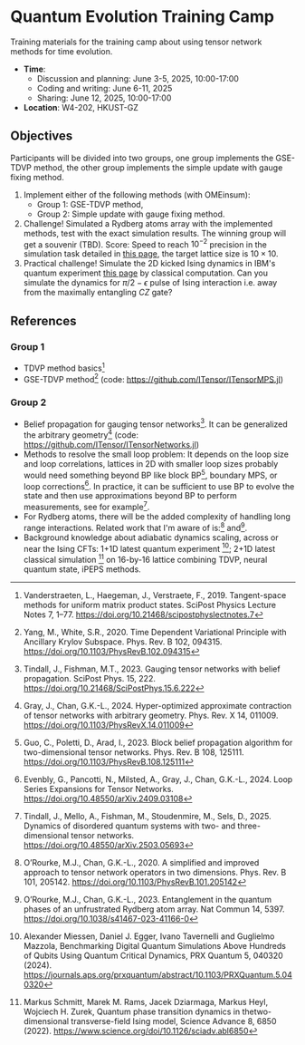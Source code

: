 # Quantum Evolution Training Camp

Training materials for the training camp about using tensor network methods for time evolution.
- **Time**: 
    - Discussion and planning: June 3-5, 2025, 10:00-17:00
    - Coding and writing: June 6-11, 2025
    - Sharing: June 12, 2025, 10:00-17:00
- **Location**: W4-202, HKUST-GZ

## Objectives

Participants will be divided into two groups, one group implements the GSE-TDVP method, the other group implements the simple update with gauge fixing method.

1. Implement either of the following methods (with OMEinsum):
   - Group 1: GSE-TDVP method,
   - Group 2: Simple update with gauge fixing method.
2. Challenge! Simulated a Rydberg atoms array with the implemented methods, test with the exact simulation results. The winning group will get a souvenir (TBD).
   Score: Speed to reach $10^{-2}$ precision in the simulation task detailed in [this page](https://queracomputing.github.io/Bloqade.jl/dev/tutorials/6.MWIS/main/), the target lattice size is $10 \times 10$.
3. Practical challenge! Simulate the 2D kicked Ising dynamics in IBM's quantum experiment [this page](https://www.nature.com/articles/s41586-023-06096-3) by classical computation. Can you simulate the dynamics for $\pi/2-\epsilon$ pulse of Ising interaction i.e. away from the maximally entangling $CZ$ gate?
  

## References

### Group 1
- TDVP method basics[^Vanderstraeten2019]
- GSE-TDVP method[^Yang2020] (code: https://github.com/ITensor/ITensorMPS.jl)

### Group 2
- Belief propagation for gauging tensor networks[^Tindall2023]. It can be generalized the arbitrary geometry[^Gray2024] (code: https://github.com/ITensor/ITensorNetworks.jl)
- Methods to resolve the small loop problem: It depends on the loop size and loop correlations, lattices in 2D with smaller loop sizes probably would need something beyond BP like block BP[^Guo2023], boundary MPS, or loop corrections[^Evenbly2024]. In practice, it can be sufficient to use BP to evolve the state and then use approximations beyond BP to perform measurements, see for example[^Tindall2025].
- For Rydberg atoms, there will be the added complexity of handling long range interactions. Related work that I'm aware of is:[^O’Rourke2020] and[^O’Rourke2023].
- Background knowledge about adiabatic dynamics scaling, across or near the Ising CFTs: 1+1D latest quantum experiment [^Miessen24]; 2+1D latest classical simulation [^Schmitt22] on 16-by-16 lattice combining TDVP, neural quantum state, iPEPS methods. 

[^Yang2020]: Yang, M., White, S.R., 2020. Time Dependent Variational Principle with Ancillary Krylov Subspace. Phys. Rev. B 102, 094315. https://doi.org/10.1103/PhysRevB.102.094315
[^Vanderstraeten2019]: Vanderstraeten, L., Haegeman, J., Verstraete, F., 2019. Tangent-space methods for uniform matrix product states. SciPost Physics Lecture Notes 7, 1–77. https://doi.org/10.21468/scipostphyslectnotes.7
[^Gray2024]: Gray, J., Chan, G.K.-L., 2024. Hyper-optimized approximate contraction of tensor networks with arbitrary geometry. Phys. Rev. X 14, 011009. https://doi.org/10.1103/PhysRevX.14.011009
[^Tindall2023]: Tindall, J., Fishman, M.T., 2023. Gauging tensor networks with belief propagation. SciPost Phys. 15, 222. https://doi.org/10.21468/SciPostPhys.15.6.222
[^Guo2023]: Guo, C., Poletti, D., Arad, I., 2023. Block belief propagation algorithm for two-dimensional tensor networks. Phys. Rev. B 108, 125111. https://doi.org/10.1103/PhysRevB.108.125111
[^Evenbly2024]: Evenbly, G., Pancotti, N., Milsted, A., Gray, J., Chan, G.K.-L., 2024. Loop Series Expansions for Tensor Networks. https://doi.org/10.48550/arXiv.2409.03108
[^Tindall2025]: Tindall, J., Mello, A., Fishman, M., Stoudenmire, M., Sels, D., 2025. Dynamics of disordered quantum systems with two- and three-dimensional tensor networks. https://doi.org/10.48550/arXiv.2503.05693

[^O’Rourke2020]: O’Rourke, M.J., Chan, G.K.-L., 2020. A simplified and improved approach to tensor network operators in two dimensions. Phys. Rev. B 101, 205142. https://doi.org/10.1103/PhysRevB.101.205142
[^O’Rourke2023]: O’Rourke, M.J., Chan, G.K.-L., 2023. Entanglement in the quantum phases of an unfrustrated Rydberg atom array. Nat Commun 14, 5397. https://doi.org/10.1038/s41467-023-41166-0

[^Miessen24]: Alexander Miessen, Daniel J. Egger, Ivano Tavernelli and Guglielmo Mazzola, Benchmarking Digital Quantum Simulations Above Hundreds of Qubits Using Quantum Critical Dynamics, PRX Quantum 5, 040320 (2024). https://journals.aps.org/prxquantum/abstract/10.1103/PRXQuantum.5.040320
[^Schmitt22]: Markus Schmitt, Marek M. Rams, Jacek Dziarmaga, Markus Heyl, Wojciech H. Zurek, Quantum phase transition dynamics in thetwo-dimensional transverse-field Ising model, Science Advance 8, 6850 (2022). https://www.science.org/doi/10.1126/sciadv.abl6850
